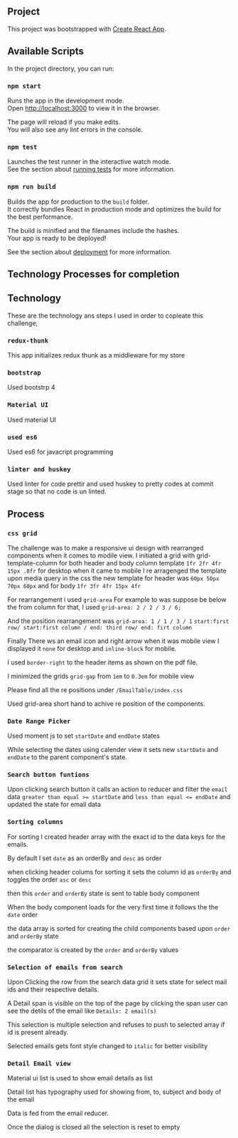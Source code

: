 ## Project

This project was bootstrapped with [Create React App](https://github.com/facebook/create-react-app).

## Available Scripts

In the project directory, you can run:

### `npm start`

Runs the app in the development mode.<br>
Open [http://localhost:3000](http://localhost:3000) to view it in the browser.

The page will reload if you make edits.<br>
You will also see any lint errors in the console.

### `npm test`

Launches the test runner in the interactive watch mode.<br>
See the section about [running tests](https://facebook.github.io/create-react-app/docs/running-tests) for more information.

### `npm run build`

Builds the app for production to the `build` folder.<br>
It correctly bundles React in production mode and optimizes the build for the best performance.

The build is minified and the filenames include the hashes.<br>
Your app is ready to be deployed!

See the section about [deployment](https://facebook.github.io/create-react-app/docs/deployment) for more information.

## Technology Processes for completion

## Technology

These are the technology ans steps I used in order to copleate this challenge,

### `redux-thunk`

This app initializes redux thunk as a middleware for my store

### `bootstrap`

Used bootstrp 4

### `Material UI`

Used material UI

### `used es6`

Used es6 for javacript programming

### `linter and huskey`

Used linter for code prettir and used huskey to pretty codes at commit stage so that no code is un linted.

## Process

### `css grid`

The challenge was to make a responsive ui design with rearranged components when it comes to modile view.
I initiated a grid with grid-template-column for both header and body
column template `1fr 2fr 4fr 15px .8fr` for desktop
when it came to mobile I re arragenged the template upon media query in the css
the new template for header was `60px 50px 70px 60px`
and for body `1fr 3fr 4fr 15px 4fr`

For rearrangement i used `grid-area`
For example to was suppose be below the from column for that, 
I used `grid-area: 2 / 2 / 3 / 6;`

And the position rearrangement was `grid-area: 1 / 1 / 3 / 1`
`start:first row/ start:first column / end: third row/ end: firt column`

Finally There ws an email icon and right arrow when it was mobile view I displayed it `none` for desktop and `inline-block` for mobile.

I used `border-right` to the header items as shown on the pdf file.

I minimized the grids `grid-gap` from `1em` to `0.3em` for mobile view

Please find all the re positions under `/EmailTable/index.css`

Used grid-area short hand to achive re position of the components.

### `Date Range Picker`

Used moment js to set `startDate` and `endDate` states

While selecting the dates using calender view it sets new `startDate` and `endDate` to the parent component's state.

### `Search button funtions`

Upon clicking search button it calls an action to reducer and filter the `email` data 
`greater than equal >= startDate` and `less than equal <= endDate` and updated the state for email data

### `Sorting columns`

For sorting I created header array with the exact id to the data keys for the emails.

By default I set `date` as an orderBy and `desc` as order

when clicking header colums for sorting it sets the column id as `orderBy` and toggles the order `asc` or `desc`

then this `order` and `orderBy` state is sent to table body component

When the body component loads for the very first time it follows the the `date` order

the data array is sorted for creating the child components based upon `order` and `orderBy` state

the comparator is created by the `order` and `orderBy` values

### `Selection of emails from search`

Upon Clicking the row from the search data grid it sets state for select mail ids and their respective details.

A Detail span is visible on the top of the page by clicking the span user can see the detils of the email like `Details: 2 email(s)`

This selection is multiple selection and refuses to push to selected array if id is present already.

Selected emails gets font style changed to `italic` for better visibility

### `Detail Email view`

Material ui list is used to show email details as list

Detail list has typography used for showing from, to, subject and body of the email

Data is fed from the email reducer.

Once the dialog is closed all the selection is reset to empty